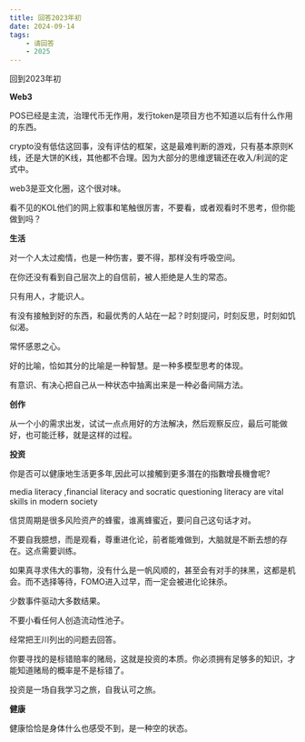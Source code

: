 ```yaml
---
title: 回答2023年初
date: 2024-09-14
tags: 
    - 请回答
    - 2025
---
```




回到2023年初



**Web3**



POS已经是主流，治理代币无作用，发行token是项目方也不知道以后有什么作用的东西。



crypto没有低估这回事，没有评估的框架，这是最难判断的游戏，只有基本原则K线，还是大饼的K线，其他都不合理。因为大部分的思维逻辑还在收入/利润的定式中。





web3是亚文化圈，这个很对味。





看不见的KOL他们的网上叙事和笔触很厉害，不要看，或者观看时不思考，但你能做到吗？











**生活**

对一个人太过痴情，也是一种伤害，要不得，那样没有呼吸空间。



在你还没有看到自己层次上的自信前，被人拒绝是人生的常态。



只有用人，才能识人。



有没有接触到好的东西，和最优秀的人站在一起？时刻提问，时刻反思，时刻如饥似渴。



常怀感恩之心。



好的比喻，恰如其分的比喻是一种智慧。是一种多模型思考的体现。



有意识、有决心把自己从一种状态中抽离出来是一种必备间隔方法。





**创作**

从一个小的需求出发，试试一点点用好的方法解决，然后观察反应，最后可能做好，也可能迁移，就是这样的过程。







**投资**



你是否可以健康地生活更多年,因此可以接觸到更多潛在的指數增長機會呢?



media literacy ,financial literacy and socratic questioning literacy are vital skills in modern society





信贷周期是很多风险资产的蜂蜜，谁离蜂蜜近，要问自己这句话才对。



不要自我臆想，而是观看，尊重进化论，前者能难做到，大脑就是不断去想的存在。这点需要训练。





如果真寻求伟大的事物，没有什么是一帆风顺的，甚至会有对手的抹黑，这都是机会。而不选择等待，FOMO进入过早，而一定会被进化论抹杀。



少数事件驱动大多数结果。



不要小看任何人创造流动性池子。



经常把王川列出的问题去回答。



你要寻找的是标错赔率的赌局，这就是投资的本质。你必须拥有足够多的知识，才能知道赌局的概率是不是标错了。





投资是一场自我学习之旅，自我认可之旅。





**健康**



健康恰恰是身体什么也感受不到，是一种空的状态。
